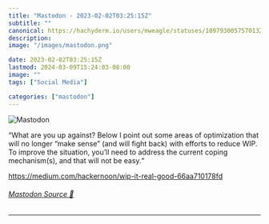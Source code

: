 ```yaml
---
title: "Mastodon - 2023-02-02T03:25:15Z"
subtitle: ""
canonical: https://hachyderm.io/users/mweagle/statuses/109793005757013229
description:
image: "/images/mastodon.png"

date: 2023-02-02T03:25:15Z
lastmod: 2024-03-09T15:24:03-08:00
image: ""
tags: ["Social Media"]

categories: ["mastodon"]
---
```

![Mastodon](/images/mastodon.png)

<p>“What are you up against? Below I point out some areas of optimization that will no longer “make sense” (and will fight back) with efforts to reduce WIP. To improve the situation, you’ll need to address the current coping mechanism(s), and that will not be easy.“</p><p><a href="https://medium.com/hackernoon/wip-it-real-good-66aa710178fd" target="_blank" rel="nofollow noopener noreferrer" translate="no"><span class="invisible">https://</span><span class="ellipsis">medium.com/hackernoon/wip-it-r</span><span class="invisible">eal-good-66aa710178fd</span></a></p>


###### [Mastodon Source 🐘](https://hachyderm.io/@mweagle/109793005757013229)

___
